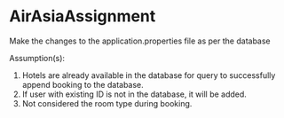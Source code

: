 # AirAsiaAssignment

Make the changes to the application.properties file as per the database


Assumption(s):
1. Hotels are already available in the database for query to successfully append booking to the database.
2. If user with existing ID is not in the database, it will be added.
3. Not considered the room type during booking.